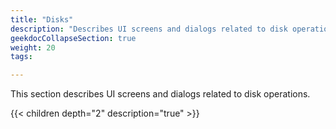 ```yaml
---
title: "Disks"
description: "Describes UI screens and dialogs related to disk operations."
geekdocCollapseSection: true
weight: 20
tags:

---
```


This section describes UI screens and dialogs related to disk operations.

{{< children depth="2" description="true" >}}